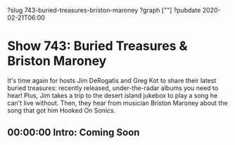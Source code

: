 ?slug 743-buried-treasures-briston-maroney
?graph [""]
?pubdate 2020-02-21T06:00

# Show 743: Buried Treasures & Briston Maroney

It's time again for hosts Jim DeRogatis and Greg Kot to share their latest buried treasures: recently released, under-the-radar albums you need to hear! Plus, Jim takes a trip to the desert island jukebox to play a song he can't live without. Then, they hear from musician Briston Maroney about the song that got him Hooked On Sonics.

## 00:00:00 Intro: Coming Soon